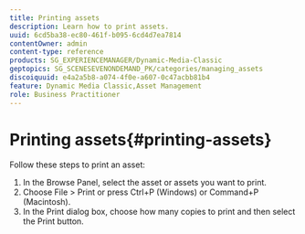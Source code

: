 ```yaml
---
title: Printing assets
description: Learn how to print assets.
uuid: 6cd5ba38-ec80-461f-b095-6cd4d7ea7814
contentOwner: admin
content-type: reference
products: SG_EXPERIENCEMANAGER/Dynamic-Media-Classic
geptopics: SG_SCENESEVENONDEMAND_PK/categories/managing_assets
discoiquuid: e4a2a5b8-a074-4f0e-a607-0c47acbb81b4
feature: Dynamic Media Classic,Asset Management
role: Business Practitioner
---
```


# Printing assets{#printing-assets}

Follow these steps to print an asset:

1. In the Browse Panel, select the asset or assets you want to print.
1. Choose File > Print or press Ctrl+P (Windows) or Command+P (Macintosh).
1. In the Print dialog box, choose how many copies to print and then select the Print button.

